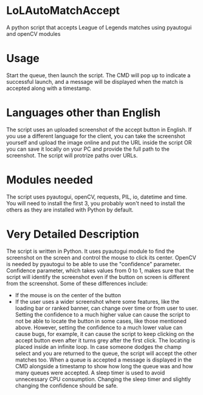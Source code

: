 # LoLAutoMatchAccept
A python script that accepts League of Legends matches using pyautogui and openCV modules

# Usage
Start the queue, then launch the script. The CMD will pop up to indicate a successful launch, and a message will be displayed when the match is accepted along with a timestamp.

# Languages other than English
The script uses an uploaded screenshot of the accept button in English. If you use a different language for the client, you can take the screenshot yourself and upload the image online and put the URL 
inside the script OR you can save it locally on your PC and provide the full path to the screenshot. The script will protrize paths over URLs.

# Modules needed
The script uses pyautogui, openCV, requests, PIL, io, datetime and time. You will need to install the first 3, you probably won't need to install the others as they are installed with Python by default.

# Very Detailed Description
The script is written in Python. It uses pyautogui module to find the screenshot on the screen and control the mouse to click its center. OpenCV is needed by pyautogui to be able to use the "confidence" 
parameter. Confidence parameter, which takes values from 0 to 1, makes sure that the script will identify the screenshot even if the button on screen is different from the screenshot. Some of these differences include:
- If the mouse is on the center of the button
- If the user uses a wider screenshot where some features, like the loading bar or ranked banner, can change over time or from user to user.
Setting the confidence to a much higher value can cause the script to not be able to locate the button in some cases, like those mentioned above. However, setting the confidence to a much lower value
can cause bugs, for example, it can cause the script to keep clicking on the accept button even after it turns grey after the first click. 
The locating is placed inside an infinite loop. In case someone dodges the champ select and you are returned to the queue, the script will accept the other matches too. When a queue is accepted a message
is displayed in the CMD alongside a timestamp to show how long the queue was and how many queues were accepted.
A sleep timer is used to avoid unnecessary CPU consumption.
Changing the sleep timer and slightly changing the confidence should be safe.

